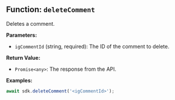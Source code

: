 ## Function: `deleteComment`

Deletes a comment.

**Parameters:**
- `igCommentId` (string, required): The ID of the comment to delete.

**Return Value:**
- `Promise<any>`: The response from the API.

**Examples:**
```typescript
await sdk.deleteComment('<igCommentId>');
```